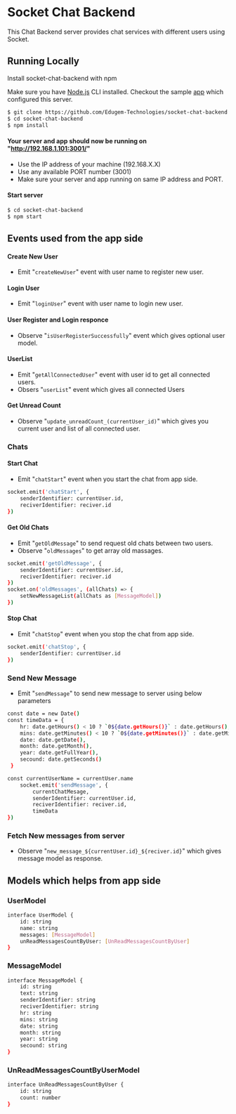 
# Socket Chat Backend

This Chat Backend server provides chat services with different users using Socket.



## Running Locally

Install socket-chat-backend with npm

Make sure you have [Node.js](https://nodejs.org/en) CLI installed. Checkout the sample [app](https://github.com/Edugem-Technologies/socket-chat-rn) which configured this server.

```bash
$ git clone https://github.com/Edugem-Technologies/socket-chat-backend.git # or clone your own fork
$ cd socket-chat-backend
$ npm install
```

#### Your server and app should now be running on "http://192.168.1.101:3001/"	
- Use the IP address of your machine (192.168.X.X)
- Use any available PORT number (3001)
- Make sure your server and app running on same IP address and PORT.

#### Start server 
```bash
$ cd socket-chat-backend
$ npm start
```

## Events used from the app side


#### Create New User
- Emit "`createNewUser`" event with user name to register new user.

#### Login User
- Emit "`loginUser`" event with user name to login new user.

#### User Register and Login responce
- Observe "`isUserRegisterSuccessfully`" event which gives optional user model.

#### UserList
- Emit "`getAllConnectedUser`" event with user id to get all connected users.
- Obsers "`userList`" event which gives all connected Users

#### Get Unread Count
- Observe "`update_unreadCount_(currentUser_id)`" which gives you current user and list of all connected user.

### Chats

#### Start Chat
- Emit "`chatStart`" event when you start the chat from app side.
```bash
socket.emit('chatStart', {
    senderIdentifier: currentUser.id,
    reciverIdentifier: reciver.id
})
```

#### Get Old Chats
- Emit "`getOldMessage`" to send request old chats between two users.
- Observe "`oldMessages`" to get array old massages.
```bash
socket.emit('getOldMessage', {
    senderIdentifier: currentUser.id,
    reciverIdentifier: reciver.id
})
socket.on('oldMessages', (allChats) => {
    setNewMessageList(allChats as [MessageModel])
})
```

#### Stop Chat
- Emit "`chatStop`" event when you stop the chat from app side.
```bash
socket.emit('chatStop', {
    senderIdentifier: currentUser.id
})
```

### Send New Message
- Emit "`sendMessage`" to send new message to server using below parameters
```bash
const date = new Date()
const timeData = {
    hr: date.getHours() < 10 ? `0${date.getHours()}` : date.getHours(),
    mins: date.getMinutes() < 10 ? `0${date.getMinutes()}` : date.getMinutes(),
    date: date.getDate(),
    month: date.getMonth(),
    year: date.getFullYear(),
    secound: date.getSeconds()
 }

const currentUserName = currentUser.name
    socket.emit('sendMessage', {
        currentChatMesage,
        senderIdentifier: currentUser.id,
        reciverIdentifier: reciver.id,
        timeData
})
```
### Fetch New messages from server
- Observe "`new_message_${currentUser.id}_${reciver.id}`" which gives message model as response.

## Models which helps from app side

### UserModel
```bash
interface UserModel {
    id: string
    name: string
    messages: [MessageModel]
    unReadMessagesCountByUser: [UnReadMessagesCountByUser]
}
```
### MessageModel
```bash
interface MessageModel {
    id: string
    text: string
    senderIdentifier: string
    reciverIdentifier: string
    hr: string
    mins: string
    date: string
    month: string
    year: string
    secound: string
}
```
### UnReadMessagesCountByUserModel
```bash
interface UnReadMessagesCountByUser {
    id: string
    count: number
}
```